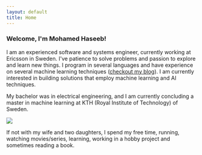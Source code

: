 ```yaml
---
layout: default
title: Home
---
```


<!--<div class="hero">-->
<!--<img src="{{ site.baseurl }}{{ site.hero.image }}" />-->
<!--<p>{{ site.hero.caption }}</p>-->
<!--</div>-->

### Welcome, I'm Mohamed Haseeb!

I am an experienced software and systems engineer, currently working at Ericsson in Sweden. I've patience to solve problems and passion to explore
and learn new things. I program in several languages and have experience on several machine learning techniques ([checkout my blog](blog/)). I am currently interested in building solutions that employ machine learning and AI
techniques.

My bachelor was in electrical engineering, and I am currently concluding a master in machine learning at KTH (Royal Institute of Technology) of Sweden.


<div class="hero"><img src="public/img/out.jpg "/></div>


If not with my wife and two daughters, I spend my free time, running, watching movies/series, learning, working in a hobby project and sometimes reading a book.